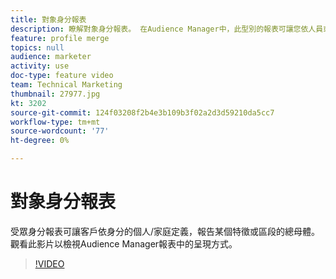 ```yaml
---
title: 對象身分報表
description: 瞭解對象身分報表。 在Audience Manager中，此型別的報表可讓您依人員或家庭身分定義，報告某個特徵或區段的總母體。
feature: profile merge
topics: null
audience: marketer
activity: use
doc-type: feature video
team: Technical Marketing
thumbnail: 27977.jpg
kt: 3202
source-git-commit: 124f03208f2b4e3b109b3f02a2d3d59210da5cc7
workflow-type: tm+mt
source-wordcount: '77'
ht-degree: 0%

---
```



# 對象身分報表

受眾身分報表可讓客戶依身分的個人/家庭定義，報告某個特徵或區段的總母體。 觀看此影片以檢視Audience Manager報表中的呈現方式。

>[!VIDEO](https://video.tv.adobe.com/v/27977/?quality=12)
